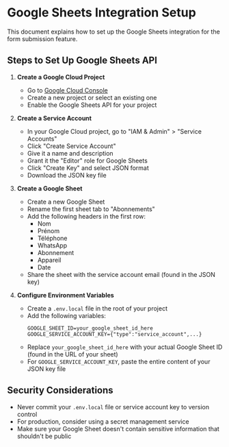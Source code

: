 # Google Sheets Integration Setup

This document explains how to set up the Google Sheets integration for the form submission feature.

## Steps to Set Up Google Sheets API

1. **Create a Google Cloud Project**

    - Go to [Google Cloud Console](https://console.cloud.google.com/)
    - Create a new project or select an existing one
    - Enable the Google Sheets API for your project

2. **Create a Service Account**

    - In your Google Cloud project, go to "IAM & Admin" > "Service Accounts"
    - Click "Create Service Account"
    - Give it a name and description
    - Grant it the "Editor" role for Google Sheets
    - Click "Create Key" and select JSON format
    - Download the JSON key file

3. **Create a Google Sheet**

    - Create a new Google Sheet
    - Rename the first sheet tab to "Abonnements"
    - Add the following headers in the first row:
        - Nom
        - Prénom
        - Téléphone
        - WhatsApp
        - Abonnement
        - Appareil
        - Date
    - Share the sheet with the service account email (found in the JSON key)

4. **Configure Environment Variables**
    - Create a `.env.local` file in the root of your project
    - Add the following variables:
        ```
        GOOGLE_SHEET_ID=your_google_sheet_id_here
        GOOGLE_SERVICE_ACCOUNT_KEY={"type":"service_account",...}
        ```
    - Replace `your_google_sheet_id_here` with your actual Google Sheet ID (found in the URL of your sheet)
    - For `GOOGLE_SERVICE_ACCOUNT_KEY`, paste the entire content of your JSON key file

## Security Considerations

-   Never commit your `.env.local` file or service account key to version control
-   For production, consider using a secret management service
-   Make sure your Google Sheet doesn't contain sensitive information that shouldn't be public
